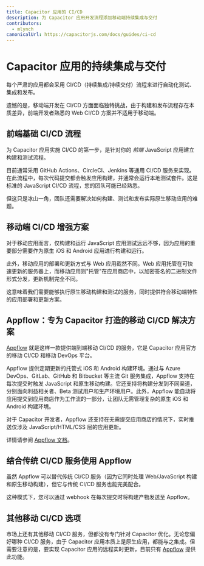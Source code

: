 ```yaml
---
title: Capacitor 应用的 CI/CD
description: 为 Capacitor 应用开发流程添加移动端持续集成与交付
contributors:
  - mlynch
canonicalUrl: https://capacitorjs.com/docs/guides/ci-cd
---
```


# Capacitor 应用的持续集成与交付

每个严肃的应用都会采用 CI/CD（持续集成/持续交付）流程来进行自动化测试、集成和发布。

遗憾的是，移动端开发在 CI/CD 方面面临独特挑战，由于构建和发布流程存在本质差异，前端开发者熟悉的 Web CI/CD 方案并不适用于移动端。

## 前端基础 CI/CD 流程

为 Capacitor 应用实施 CI/CD 的第一步，是针对你的 _前端_ JavaScript 应用建立构建和测试流程。

目前通常采用 GitHub Actions、CircleCI、Jenkins 等通用 CI/CD 服务来实现。在此流程中，每次代码提交都会触发应用构建，并通常会运行本地测试套件。这是标准的 JavaScript CI/CD 流程，您的团队可能已经熟悉。

但这只是冰山一角，团队还需要解决如何构建、测试和发布实际原生移动应用的难题。

## 移动端 CI/CD 增强方案

对于移动应用而言，仅构建和运行 JavaScript 应用测试远远不够，因为应用的重要部分需要作为原生 iOS 和 Android 应用进行构建和运行。

此外，移动应用的部署和更新方式与 Web 应用截然不同。Web 应用托管在可快速更新的服务器上，而移动应用则"托管"在应用商店中，以加密签名的二进制文件形式分发，更新机制完全不同。

这意味着我们需要能够执行原生移动构建和测试的服务，同时提供符合移动端特性的应用部署和更新方案。

## Appflow：专为 Capacitor 打造的移动 CI/CD 解决方案

[Appflow](https://ionic.io/appflow) 就是这样一款提供端到端移动 CI/CD 的服务，它是 Capacitor 应用官方的移动 CI/CD 和移动 DevOps 平台。

Appflow 提供定期更新的托管式 iOS 和 Android 构建环境。通过与 Azure DevOps、GitLab、GitHub 和 Bitbucket 等主流 Git 服务集成，Appflow 支持在每次提交时触发 JavaScript 和原生移动构建。它还支持将构建分发到不同渠道，分别面向利益相关者、Beta 测试用户和生产环境用户。此外，Appflow 能自动将应用提交到应用商店作为工作流的一部分，让团队无需管理复杂的原生 iOS 和 Android 构建环境。

对于 Capacitor 开发者，Appflow 还支持在无需提交应用商店的情况下，实时推送仅涉及 JavaScript/HTML/CSS 层的应用更新。

详情请参阅 [Appflow 文档](https://ionic.io/docs/appflow)。

## 结合传统 CI/CD 服务使用 Appflow

虽然 Appflow 可以替代传统 CI/CD 服务（因为它同时处理 Web/JavaScript 构建和原生移动构建），但它与传统 CI/CD 服务也能完美配合。

这种模式下，您可以通过 webhook 在每次提交时将构建产物发送至 Appflow。

## 其他移动 CI/CD 选项

市场上还有其他移动 CI/CD 服务，但都没有专门针对 Capacitor 优化。无论您偏好哪种 CI/CD 服务，由于 Capacitor 应用本质上是原生应用，都能与之集成。但需要注意的是，要实现 Capacitor 应用的远程实时更新，目前只有 [Appflow](https://ionic.io/appflow) 提供此功能。
